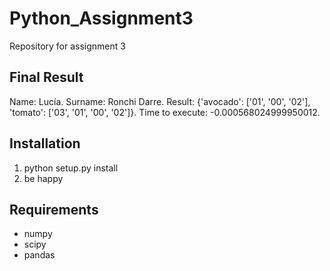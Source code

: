 # Python_Assignment3
Repository for assignment 3

## Final Result
Name: Lucía. 
Surname: Ronchi Darre. 
Result: {'avocado': ['01', '00', '02'], 'tomato': ['03', '01', '00', '02']}. 
Time to execute: -0.000568024999950012. 

## Installation

1. python setup.py install
2. be happy

## Requirements

* numpy
* scipy
* pandas
